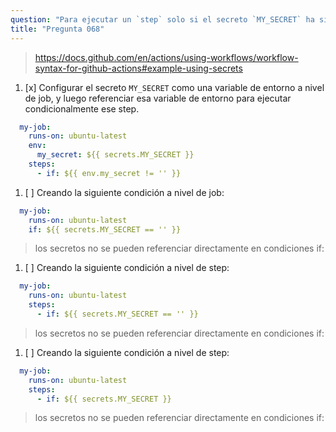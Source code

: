 ```yaml
---
question: "Para ejecutar un `step` solo si el secreto `MY_SECRET` ha sido configurado, puedes:"
title: "Pregunta 068"
---
```


> https://docs.github.com/en/actions/using-workflows/workflow-syntax-for-github-actions#example-using-secrets
1. [x] Configurar el secreto `MY_SECRET` como una variable de entorno a nivel de job, y luego referenciar esa variable de entorno para ejecutar condicionalmente ese step.
```yaml
  my-job:
    runs-on: ubuntu-latest
    env:
      my_secret: ${{ secrets.MY_SECRET }}
    steps:
      - if: ${{ env.my_secret != '' }}
```
1. [ ] Creando la siguiente condición a nivel de job:
```yaml
  my-job:
    runs-on: ubuntu-latest
    if: ${{ secrets.MY_SECRET == '' }}
```
> los secretos no se pueden referenciar directamente en condiciones if:
1. [ ] Creando la siguiente condición a nivel de step:
```yaml
  my-job:
    runs-on: ubuntu-latest
    steps:
      - if: ${{ secrets.MY_SECRET == '' }}
```
> los secretos no se pueden referenciar directamente en condiciones if:
1. [ ] Creando la siguiente condición a nivel de step:
```yaml
  my-job:
    runs-on: ubuntu-latest
    steps:
      - if: ${{ secrets.MY_SECRET }}
```
> los secretos no se pueden referenciar directamente en condiciones if:
